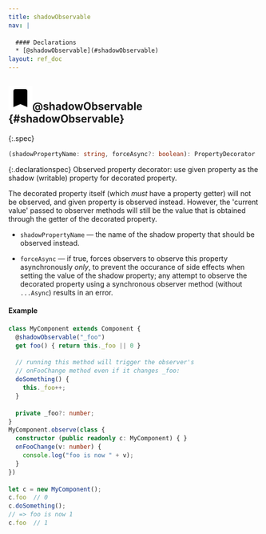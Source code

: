 ```yaml
---
title: shadowObservable
nav: |

  #### Declarations
  * [@shadowObservable](#shadowObservable)
layout: ref_doc
---
```


## ![](/assets/icons/spec-decorator.svg)@shadowObservable {#shadowObservable}
{:.spec}

```typescript
(shadowPropertyName: string, forceAsync?: boolean): PropertyDecorator
```
{:.declarationspec}
Observed property decorator: use given property as the shadow (writable) property for decorated property.

The decorated property itself (which _must_ have a property getter) will not be observed, and given property is observed instead. However, the 'current value' passed to observer methods will still be the value that is obtained through the getter of the decorated property.

- `shadowPropertyName` — the name of the shadow property that should be observed instead.

- `forceAsync` — if true, forces observers to observe this property asynchronously _only_, to prevent the occurance of side effects when setting the value of the shadow property; any attempt to observe the decorated property using a synchronous observer method (without `...Async`) results in an error.

#### Example
```typescript
class MyComponent extends Component {
  @shadowObservable("_foo")
  get foo() { return this._foo || 0 }

  // running this method will trigger the observer's
  // onFooChange method even if it changes _foo:
  doSomething() {
    this._foo++;
  }

  private _foo?: number;
}
MyComponent.observe(class {
  constructor (public readonly c: MyComponent) { }
  onFooChange(v: number) {
    console.log("foo is now " + v);
  }
})

let c = new MyComponent();
c.foo  // 0
c.doSomething();
// => foo is now 1
c.foo  // 1
```


